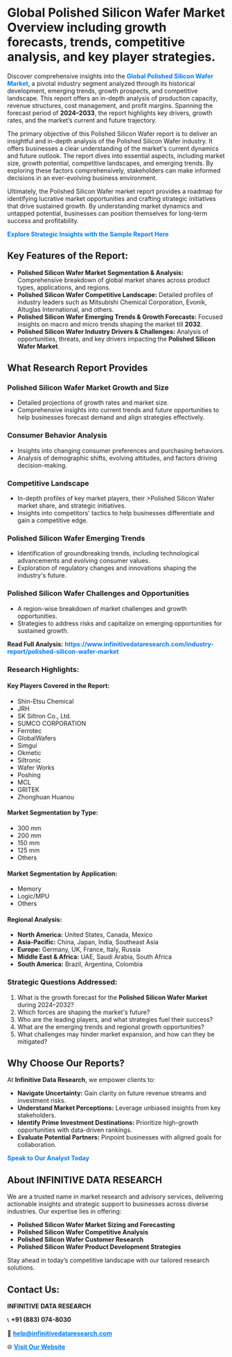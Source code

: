 <h1>Global Polished Silicon Wafer Market Overview including growth forecasts, trends, competitive analysis, and key player strategies.</h1>
<p>
Discover comprehensive insights into the 
<a href="https://www.infinitivedataresearch.com/industry-report/polished-silicon-wafer-market" rel="dofollow" style="color: #007BFF; text-decoration: none;"><strong>Global Polished Silicon Wafer Market</strong></a>, a pivotal industry segment analyzed through its historical development, emerging trends, growth prospects, and competitive landscape. This report offers an in-depth analysis of production capacity, revenue structures, cost management, and profit margins. Spanning the forecast period of <strong>2024–2033</strong>, the report highlights key drivers, growth rates, and the market’s current and future trajectory.
</p>
<p>
The primary objective of this Polished Silicon Wafer report is to deliver an insightful and in-depth analysis of the Polished Silicon Wafer industry. It offers businesses a clear understanding of the market's current dynamics and future outlook. The report dives into essential aspects, including market size, growth potential, competitive landscapes, and emerging trends. By exploring these factors comprehensively, stakeholders can make informed decisions in an ever-evolving business environment.
</p>
<p>
Ultimately, the Polished Silicon Wafer market report provides a roadmap for identifying lucrative market opportunities and crafting strategic initiatives that drive sustained growth. By understanding market dynamics and untapped potential, businesses can position themselves for long-term success and profitability.
</p>
<p>
<a href="https://www.infinitivedataresearch.com/request-sample/reportId=106985" style="color: #007BFF; text-decoration: none;"><strong>Explore Strategic Insights with the Sample Report Here</strong></a>
</p>

<h2>Key Features of the Report:</h2>
<ul>
<li><strong>Polished Silicon Wafer Market Segmentation & Analysis:</strong> Comprehensive breakdown of global market shares across product types, applications, and regions.</li>
<li><strong>Polished Silicon Wafer Competitive Landscape:</strong> Detailed profiles of industry leaders such as Mitsubishi Chemical Corporation, Evonik, Altuglas International, and others.</li>
<li><strong>Polished Silicon Wafer Emerging Trends & Growth Forecasts:</strong> Focused insights on macro and micro trends shaping the market till <strong>2032</strong>.</li>
<li><strong>Polished Silicon Wafer Industry Drivers & Challenges:</strong> Analysis of opportunities, threats, and key drivers impacting the <strong>Polished Silicon Wafer Market</strong>.</li>
</ul>

<h2>What Research Report Provides</h2>
<h3>Polished Silicon Wafer Market Growth and Size</h3>
<ul>
<li>Detailed projections of growth rates and market size.</li>
<li>Comprehensive insights into current trends and future opportunities to help businesses forecast demand and align strategies effectively.</li>
</ul>

<h3>Consumer Behavior Analysis</h3>
<ul>
<li>Insights into changing consumer preferences and purchasing behaviors.</li>
<li>Analysis of demographic shifts, evolving attitudes, and factors driving decision-making.</li>
</ul>

<h3>Competitive Landscape</h3>
<ul>
<li>In-depth profiles of key market players, their >Polished Silicon Wafer market share, and strategic initiatives.</li>
<li>Insights into competitors' tactics to help businesses differentiate and gain a competitive edge.</li>
</ul>

<h3>Polished Silicon Wafer Emerging Trends</h3>
<ul>
<li>Identification of groundbreaking trends, including technological advancements and evolving consumer values.</li>
<li>Exploration of regulatory changes and innovations shaping the industry's future.</li>
</ul>

<h3>Polished Silicon Wafer Challenges and Opportunities</h3>
<ul>
<li>A region-wise breakdown of market challenges and growth opportunities.</li>
<li>Strategies to address risks and capitalize on emerging opportunities for sustained growth.</li>
</ul>
<p><strong>Read Full Analysis:</strong> <a href="https://www.infinitivedataresearch.com/industry-report/polished-silicon-wafer-market" rel="dofollow" style="color: #007BFF; text-decoration: none;"><strong>https://www.infinitivedataresearch.com/industry-report/polished-silicon-wafer-market</strong></a></p>
<h3>Research Highlights:</h3>
<h4>Key Players Covered in the Report:</h4>
<ul><li>Shin-Etsu Chemical</li><li>JRH</li><li>SK Siltron Co., Ltd.</li><li>SUMCO CORPORATION</li><li>Ferrotec</li><li>GlobalWafers</li><li>Simgui</li><li>Okmetic</li><li>Siltronic</li><li>Wafer Works</li><li>Poshing</li><li>MCL</li><li>GRITEK</li><li>Zhonghuan Huanou</li></ul>
<h4>Market Segmentation by Type:</h4>
<ul><li>300 mm</li><li>200 mm</li><li>150 mm</li><li>125 mm</li><li>Others</li></ul>
<h4>Market Segmentation by Application:</h4>
<ul><li>Memory</li><li>Logic/MPU</li><li>Others</li></ul>

<h4>Regional Analysis:</h4>
<ul>
<li><strong>North America:</strong> United States, Canada, Mexico</li>
<li><strong>Asia-Pacific:</strong> China, Japan, India, Southeast Asia</li>
<li><strong>Europe:</strong> Germany, UK, France, Italy, Russia</li>
<li><strong>Middle East & Africa:</strong> UAE, Saudi Arabia, South Africa</li>
<li><strong>South America:</strong> Brazil, Argentina, Colombia</li>
</ul>

<h3>Strategic Questions Addressed:</h3>
<ol>
<li>What is the growth forecast for the <strong>Polished Silicon Wafer Market</strong> during 2024–2032?</li>
<li>Which forces are shaping the market's future?</li>
<li>Who are the leading players, and what strategies fuel their success?</li>
<li>What are the emerging trends and regional growth opportunities?</li>
<li>What challenges may hinder market expansion, and how can they be mitigated?</li>
</ol>

<h2>Why Choose Our Reports?</h2>
<p>At <strong>Infinitive Data Research</strong>, we empower clients to:</p>
<ul>
<li><strong>Navigate Uncertainty:</strong> Gain clarity on future revenue streams and investment risks.</li>
<li><strong>Understand Market Perceptions:</strong> Leverage unbiased insights from key stakeholders.</li>
<li><strong>Identify Prime Investment Destinations:</strong> Prioritize high-growth opportunities with data-driven rankings.</li>
<li><strong>Evaluate Potential Partners:</strong> Pinpoint businesses with aligned goals for collaboration.</li>
</ul>
<p><a href="https://www.infinitivedataresearch.com/industry-report/polished-silicon-wafer-market" rel="dofollow" style="color: #007BFF; text-decoration: none;"><strong>Speak to Our Analyst Today</strong></a></p>

<h2>About INFINITIVE DATA RESEARCH</h2>
<p>We are a trusted name in market research and advisory services, delivering actionable insights and strategic support to businesses across diverse industries. Our expertise lies in offering:</p>
<ul>
<li><strong>Polished Silicon Wafer Market Sizing and Forecasting</strong></li>
<li><strong>Polished Silicon Wafer Competitive Analysis</strong></li>
<li><strong>Polished Silicon Wafer Customer Research</strong></li>
<li><strong>Polished Silicon Wafer Product Development Strategies</strong></li>
</ul>
<p>Stay ahead in today’s competitive landscape with our tailored research solutions.</p>

<h2>Contact Us:</h2>
<p><strong>INFINITIVE DATA RESEARCH</strong></p>
<p>📞 <strong>+91 (883) 074-8030</strong></p>
<p>📧 <strong><a href="mailto:help@infinitivedataresearch.com" style="color: #007BFF;">help@infinitivedataresearch.com</a></strong></p>
<p>🌐 <strong><a href="https://www.infinitivedataresearch.com" rel="dofollow" style="color: #007BFF;">Visit Our Website</a></strong></p>
